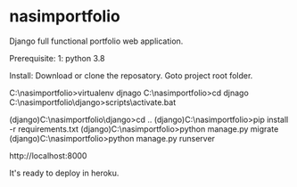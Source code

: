 # nasimportfolio
Django full functional portfolio web application.

Prerequisite:
1: python 3.8


Install:
Download or clone the reposatory. Goto project root folder.

C:\nasimportfolio>virtualenv djnago
C:\nasimportfolio>cd djnago
C:\nasimportfolio\django>scripts\activate.bat

(django)C:\nasimportfolio\django>cd ..
(django)C:\nasimportfolio>pip install -r requirements.txt
(django)C:\nasimportfolio>python manage.py migrate
(django)C:\nasimportfolio>python manage.py runserver

http://localhost:8000

It's ready to deploy in heroku.
